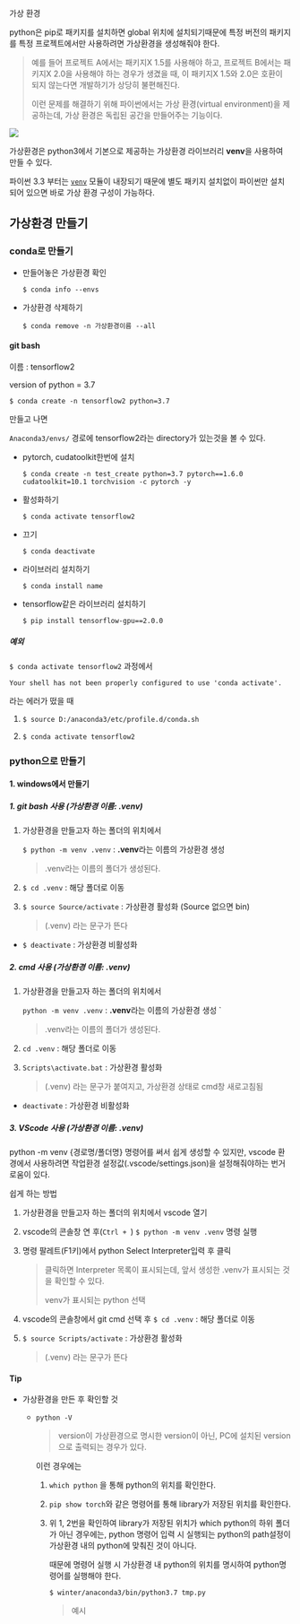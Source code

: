 가상 환경

python은 pip로 패키지를 설치하면 global 위치에 설치되기때문에 특정 버전의 패키지를 특정 프로젝트에서만 사용하려면 가상환경을 생성해줘야 한다.

> 예를 들어 프로젝트 A에서는 패키지X 1.5를 사용해야 하고, 프로젝트 B에서는 패키지X 2.0을 사용해야 하는 경우가 생겼을 때, 이 패키지X 1.5와 2.0은 호환이 되지 않는다면 개발하기가 상당히 불편해진다.
>
> 이런 문제를 해결하기 위해 파이썬에서는 가상 환경(virtual environment)을 제공하는데, 가상 환경은 독립된 공간을 만들어주는 기능이다.

![](https://dojang.io/pluginfile.php/14099/mod_page/content/4/047006.png)

가상환경은 python3에서 기본으로 제공하는 가상환경 라이브러리 **venv**을 사용하여 만들 수 있다.

파이썬 3.3 부터는 [`venv`](https://docs.python.org/3/library/venv.html) 모듈이 내장되기 때문에 별도 패키지 설치없이 파이썬만 설치되어 있으면 바로 가상 환경 구성이 가능하다.







## 가상환경 만들기

### conda로 만들기

- 만들어놓은 가상환경 확인

  ```
  $ conda info --envs
  ```

- 가상환경 삭제하기

  ```
  $ conda remove -n 가상환경이름 --all
  ```

  





####  git bash

이름 : tensorflow2

version of python = 3.7

```
$ conda create -n tensorflow2 python=3.7
```

만들고 나면

`Anaconda3/envs/` 경로에 tensorflow2라는 directory가 있는것을 볼 수 있다.

- pytorch, cudatoolkit한번에 설치

  ```
  $ conda create -n test_create python=3.7 pytorch==1.6.0 cudatoolkit=10.1 torchvision -c pytorch -y
  ```

  





- 활성화하기

  ```
  $ conda activate tensorflow2
  ```

- 끄기

  ```
  $ conda deactivate
  ```

- 라이브러리 설치하기

  ```
  $ conda install name
  ```

- tensorflow같은 라이브러리 설치하기

  ```
  $ pip install tensorflow-gpu==2.0.0
  ```



##### 예외



`$ conda activate tensorflow2` 과정에서 

```
Your shell has not been properly configured to use 'conda activate'.
```

라는 에러가 떴을 때

1. ```
   $ source D:/anaconda3/etc/profile.d/conda.sh
   ```

2. ```
   $ conda activate tensorflow2
   ```

   







### python으로 만들기

#### 1. windows에서 만들기

##### 1. git bash 사용 (가상환경 이름: .venv)

1. 가상환경을 만들고자 하는 폴더의 위치에서

   `$ python -m venv .venv`  :  **.venv**라는 이름의 가상환경 생성 

   > .venv라는 이름의 폴더가 생성된다.

2. `$ cd .venv` : 해당  폴더로 이동

3. `$ source Source/activate` : 가상환경 활성화 (Source 없으면 bin)

   > (.venv) 라는 문구가 뜬다

- `$ deactivate` : 가상환경 비활성화





##### 2. cmd 사용 (가상환경 이름: .venv)

1. 가상환경을 만들고자 하는 폴더의 위치에서

   `python -m venv .venv`  :  **.venv**라는 이름의 가상환경 생성 `

   > .venv라는 이름의 폴더가 생성된다.

2. `cd .venv` : 해당  폴더로 이동

3. `Scripts\activate.bat` : 가상환경 활성화

   > (.venv) 라는 문구가 붙여지고, 가상환경 상태로 cmd창 새로고침됨

- `deactivate` : 가상환경 비활성화



##### 3. VScode 사용 (가상환경 이름: .venv)

python -m venv {경로명/폴더명} 명령어를 써서 쉽게 생성할 수 있지만, vscode 환경에서 사용하려면 작업환경 설정값(.vscode/settings.json)을 설정해줘야하는 번거로움이 있다.

쉽게 하는 방법 

1. 가상환경을 만들고자 하는 폴더의 위치에서 vscode 열기
2. vscode의 콘솔창 연 후(`Ctrl + `)  `$ python -m venv .venv`  명령 실행

3. 명령 팔레트(F1키)에서 python Select Interpreter입력 후 클릭

   > 클릭하면 Interpreter 목록이 표시되는데, 앞서 생성한 .venv가 표시되는 것을 확인할 수 있다. 
   >
   > venv가 표시되는 python 선택

4. vscode의 콘솔창에서 git cmd 선택 후 `$ cd .venv` : 해당  폴더로 이동

5. `$ source Scripts/activate` : 가상환경 활성화

   > (.venv) 라는 문구가 뜬다





#### Tip

- 가상환경을 만든 후 확인할 것

  - ```
    python -V
    ```

    > version이 가상환경으로 명시한 version이 아닌, PC에 설치된 version으로 출력되는 경우가 있다.

    이런 경우에는

    1. `which python` 을 통해 python의 위치를 확인한다.

    2. `pip show torch`와 같은 명령어를 통해 library가 저장된 위치를 확인한다.

    3. 위 1, 2번을 확인하여 library가 저장된 위치가 which python의 하위 폴더가 아닌 경우에는, python 명령어 입력 시 실행되는 python의 path설정이 가상환경 내의 python에 맞춰진 것이 아니다.

       때문에 명령어 실행 시 가상환경 내 python의 위치를 명시하여 python명령어를 실행해야 한다.

       ```
       $ winter/anaconda3/bin/python3.7 tmp.py
       ```

       > 예시

